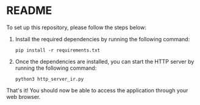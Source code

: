 # README

To set up this repository, please follow the steps below:

1. Install the required dependencies by running the following command:
    ```
    pip install -r requirements.txt
    ```

2. Once the dependencies are installed, you can start the HTTP server by running the following command:
    ```
    python3 http_server_ir.py
    ```

That's it! You should now be able to access the application through your web browser.
